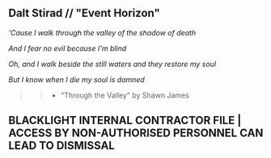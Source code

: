 ## Dalt Stirad // "Event Horizon"


*'Cause I walk through the valley of the shadow of death*

*And I fear no evil because I'm blind*

*Oh, and I walk beside the still waters and they restore my soul*

*But I know when I die my soul is damned*

>> - "Through the Valley" by Shawn James

## BLACKLIGHT INTERNAL CONTRACTOR FILE | ACCESS BY NON-AUTHORISED PERSONNEL CAN LEAD TO DISMISSAL

